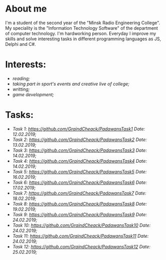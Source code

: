 # About me

I'm a student of the second year of the "Minsk Radio Engineering College". My speciality is the "Information Technology Software" of the department of computer technology. I'm hardworking person. Everyday I improve my skills and solve interesting tasks in different programming languages as JS, Delphi and C#.  

# Interests:

- _reading;_
- _taking part in sport's events and creative live of college;_
- _writting;_
- _game development;_

# Tasks:
- _Task 1: https://github.com/GraindCheack/PadawansTask1 Date: 12.02.2019;_
- _Task 2: https://github.com/GraindCheack/PadawansTask2 Date: 13.02.2019;_
- _Task 3: https://github.com/GraindCheack/PadawansTask3 Date: 14.02.2019;_
- _Task 4: https://github.com/GraindCheack/PadawansTask4 Date: 14.02.2019;_
- _Task 5: https://github.com/GraindCheack/PadawansTask5 Date: 16.02.2019;_
- _Task 6: https://github.com/GraindCheack/PadawansTask6 Date: 17.02.2019;_
- _Task 7: https://github.com/GraindCheack/PadawansTask7 Date: 18.02.2019;_
- _Task 8: https://github.com/GraindCheack/PadawansTask8 Date: 19.02.2019;_
- _Task 9: https://github.com/GraindCheack/PadawansTask9 Date: 24.02.2019;_
- _Task 10: https://github.com/GraindCheack/PadawansTask10 Date: 24.02.2019;_
- _Task 11: https://github.com/GraindCheack/PadawansTask11 Date: 24.02.2019;_
- _Task 12: https://github.com/GraindCheack/PadawansTask12 Date: 25.02.2019;_

